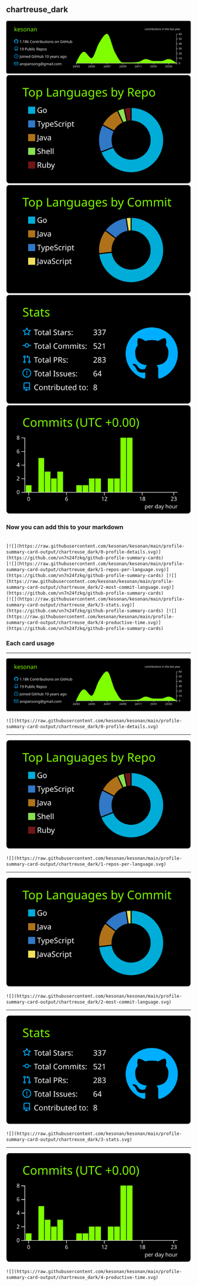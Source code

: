 ## chartreuse_dark

[![](./0-profile-details.svg)](https://github.com/vn7n24fzkq/github-profile-summary-cards)
[![](./1-repos-per-language.svg)](https://github.com/vn7n24fzkq/github-profile-summary-cards) [![](./2-most-commit-language.svg)](https://github.com/vn7n24fzkq/github-profile-summary-cards)
[![](./3-stats.svg)](https://github.com/vn7n24fzkq/github-profile-summary-cards) [![](./4-productive-time.svg)](https://github.com/vn7n24fzkq/github-profile-summary-cards)
### Now you can add this to your markdown
```

[![](https://raw.githubusercontent.com/kesonan/kesonan/main/profile-summary-card-output/chartreuse_dark/0-profile-details.svg)](https://github.com/vn7n24fzkq/github-profile-summary-cards)
[![](https://raw.githubusercontent.com/kesonan/kesonan/main/profile-summary-card-output/chartreuse_dark/1-repos-per-language.svg)](https://github.com/vn7n24fzkq/github-profile-summary-cards) [![](https://raw.githubusercontent.com/kesonan/kesonan/main/profile-summary-card-output/chartreuse_dark/2-most-commit-language.svg)](https://github.com/vn7n24fzkq/github-profile-summary-cards)
[![](https://raw.githubusercontent.com/kesonan/kesonan/main/profile-summary-card-output/chartreuse_dark/3-stats.svg)](https://github.com/vn7n24fzkq/github-profile-summary-cards) [![](https://raw.githubusercontent.com/kesonan/kesonan/main/profile-summary-card-output/chartreuse_dark/4-productive-time.svg)](https://github.com/vn7n24fzkq/github-profile-summary-cards)

```

### Each card usage
---

![](./0-profile-details.svg)

```
![](https://raw.githubusercontent.com/kesonan/kesonan/main/profile-summary-card-output/chartreuse_dark/0-profile-details.svg)
```

    

---

![](./1-repos-per-language.svg)

```
![](https://raw.githubusercontent.com/kesonan/kesonan/main/profile-summary-card-output/chartreuse_dark/1-repos-per-language.svg)
```

    

---

![](./2-most-commit-language.svg)

```
![](https://raw.githubusercontent.com/kesonan/kesonan/main/profile-summary-card-output/chartreuse_dark/2-most-commit-language.svg)
```

    

---

![](./3-stats.svg)

```
![](https://raw.githubusercontent.com/kesonan/kesonan/main/profile-summary-card-output/chartreuse_dark/3-stats.svg)
```

    

---

![](./4-productive-time.svg)

```
![](https://raw.githubusercontent.com/kesonan/kesonan/main/profile-summary-card-output/chartreuse_dark/4-productive-time.svg)
```

    

